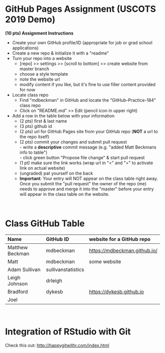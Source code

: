# GitHub Pages Assignment (USCOTS 2019 Demo)

**(10 pts) Assignment Instructions**

- Create your own GitHub profile/ID (appropriate for job or grad school applications)  
- Create a new repo & initialize it with a "readme"   
- Turn your repo into a website  
    - [repo] >> settings >> [scroll to bottom] >> create website from master branch  
    - choose a style template 
    - note the website url  
    - modify content if you like, but it's fine to use filler content provided for now  
- Locate class repo
    - Find "mdbeckman" in GitHub and locate the "GitHub-Practice-184" class repo
    - Click on "README.md" >> Edit (pencil icon in upper right)
- Add a row in the table below with your information   
    - (2 pts) first & last name  
    - (3 pts) github id  
    - (2 pts) url for GitHub Pages site from your GitHub repo (**NOT** a url to the repo itself)
    - (2 pts) commit your changes and submit pull request   
            - write a **descriptive** commit message (e.g. "added Matt Beckmans info to table")  
            - click green button "Propose file change" & start pull request  
    - (1 pt) make sure the link works (wrap url in "<" and ">" to activate link on actual website)  
    - (ungraded) pat yourself on the back
    - **Important**: Your entry will NOT appear on the class table right away.  Once you submit the "pull request" the owner of the repo (me) needs to approve and merge it into the "master" before your entry will appear in the class table on the website. 

<br>

# Class GitHub Table 

| Name                    | GitHub ID            | website for a GitHub repo                               |  
|:------------------------|:---------------------|:--------------------------------------------------------|  
| Matthew Beckman       | mdbeckman                 |  <https://mdbeckman.github.io/>                    |  
| Matt | mdbeckman | some website |
| Adam Sullivan | sullivanstatistics | |
|Leigh Johnson | drleigh | |
| Bradford | dykesb | <https://dykesb.github.io> |
| Joel | 
<br>

# Integration of RStudio with Git

Check this out: <http://happygitwithr.com/index.html>


